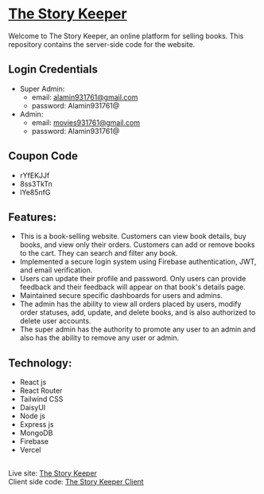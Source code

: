 # [The Story Keeper](https://the-story-keeper-73229.firebaseapp.com/)
Welcome to The Story Keeper, an online platform for selling books. This repository contains the server-side code for the website.

## Login Credentials
* Super Admin:
    - email: alamin931761@gmail.com
    - password: Alamin931761@
* Admin: 
    - email: movies931761@gmail.com
    - password: Alamin931761@

## Coupon Code
- rYfEKJJf 
- 8ss3TkTn
- lYe85nfG

## Features:
* This is a book-selling website. Customers can view book details, buy books, and view only their orders. Customers can add or remove books to the cart. They can search and filter any book.
* Implemented a secure login system using Firebase authentication, JWT, and email verification.
* Users can update their profile and password. Only users can provide feedback and their feedback will appear on that book's details page.
* Maintained secure specific dashboards for users and admins.
* The admin has the ability to view all orders placed by users, modify order statuses, add, update, and delete books, and is also authorized to delete user accounts.
* The super admin has the authority to promote any user to an admin and also has the ability to remove any user or admin.

## Technology:
* React js
* React Router
* Tailwind CSS
* DaisyUI
* Node js
* Express js
* MongoDB
* Firebase
* Vercel

##
Live site: [The Story Keeper](https://the-story-keeper-73229.firebaseapp.com) <br>
Client side code: [The Story Keeper Client](https://github.com/alamin931761/the-story-keeper-client)